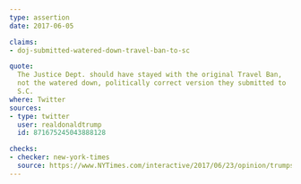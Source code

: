 ```yaml
---
type: assertion
date: 2017-06-05

claims:
- doj-submitted-watered-down-travel-ban-to-sc

quote:
  The Justice Dept. should have stayed with the original Travel Ban,
  not the watered down, politically correct version they submitted to
  S.C.
where: Twitter
sources:
- type: twitter
  user: realdonaldtrump
  id: 871675245043888128

checks:
- checker: new-york-times
  source: https://www.NYTimes.com/interactive/2017/06/23/opinion/trumps-lies.html
---
```

